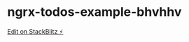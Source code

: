 # ngrx-todos-example-bhvhhv

[Edit on StackBlitz ⚡️](https://stackblitz.com/edit/ngrx-todos-example-ubry5m)